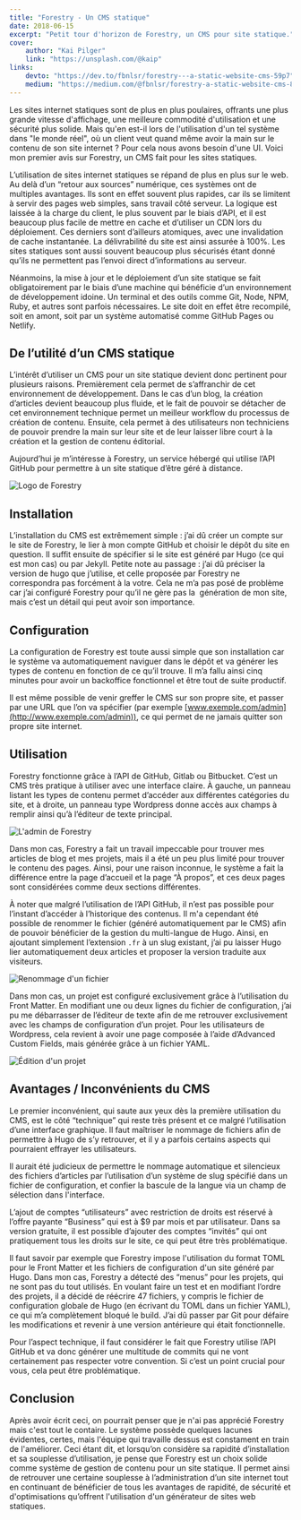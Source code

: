 ```yaml
---
title: "Forestry - Un CMS statique"
date: 2018-06-15
excerpt: "Petit tour d'horizon de Forestry, un CMS pour site statique."
cover:
    author: "Kai Pilger"
    link: "https://unsplash.com/@kaip"
links:
    devto: "https://dev.to/fbnlsr/forestry---a-static-website-cms-59p7"
    medium: "https://medium.com/@fbnlsr/forestry-a-static-website-cms-81bebaacfae9"
---
```

Les sites internet statiques sont de plus en plus poulaires, offrants une plus grande vitesse d'affichage, une meilleure commodité d'utilisation et une sécurité plus solide. Mais qu'en est-il lors de l'utilisation d'un tel système dans "le monde réel", où un client veut quand même avoir la main sur le contenu de son site internet ? Pour cela nous avons besoin d'une UI. Voici mon premier avis sur Forestry, un CMS fait pour les sites statiques.

<!--more-->

L’utilisation de sites internet statiques se répand de plus en plus sur le web. Au delà d’un “retour aux sources” numérique, ces systèmes ont de multiples avantages. Ils sont en effet souvent plus rapides, car ils se limitent à servir des pages web simples, sans travail côté serveur. La logique est laissée à la charge du client, le plus souvent par le biais d’API, et il est beaucoup plus facile de mettre en cache et d’utiliser un CDN lors du déploiement. Ces derniers sont d’ailleurs atomiques, avec une invalidation de cache instantanée. La délivrabilité du site est ainsi assurée à 100%. Les sites statiques sont aussi souvent beaucoup plus sécurisés étant donné qu’ils ne permettent pas l’envoi direct d’informations au serveur.

Néanmoins, la mise à jour et le déploiement d’un site statique se fait obligatoirement par le biais d’une machine qui bénéficie d’un environnement de développement idoine. Un terminal et des outils comme Git, Node, NPM, Ruby, et autres sont parfois nécessaires. Le site doit en effet être recompilé, soit en amont, soit par un système automatisé comme GitHub Pages ou Netlify.

## De l’utilité d’un CMS statique

L’intérêt d’utiliser un CMS pour un site statique devient donc pertinent pour plusieurs raisons. Premièrement cela permet de s’affranchir de cet environnement de développement. Dans le cas d’un blog, la création d’articles devient beaucoup plus fluide, et le fait de pouvoir se détacher de cet environnement technique permet un meilleur workflow du processus de création de contenu. Ensuite, cela permet à des utilisateurs non techniciens de pouvoir prendre la main sur leur site et de leur laisser libre court à la création et la gestion de contenu éditorial.

Aujourd’hui je m’intéresse à Forestry, un service hébergé qui utilise l’API GitHub pour permettre à un site statique d’être géré à distance.

![Logo de Forestry](forestry-logo.jpg "Logo de Forestry")

## Installation

L’installation du CMS est extrêmement simple : j’ai dû créer un compte sur le site de Forestry, le lier à mon compte GitHub et choisir le dépôt du site en question. Il suffit ensuite de spécifier si le site est généré par Hugo (ce qui est mon cas) ou par Jekyll. Petite note au passage : j’ai dû préciser la version de hugo que j’utilise, et celle proposée par Forestry ne correspondra pas forcément à la votre. Cela ne m’a pas posé de problème car j’ai configuré Forestry pour qu’il ne gère pas la  génération de mon site, mais c’est un détail qui peut avoir son importance.

## Configuration

La configuration de Forestry est toute aussi simple que son installation car le système va automatiquement naviguer dans le dépôt et va générer les types de contenu en fonction de ce qu’il trouve. Il m’a fallu ainsi cinq minutes pour avoir un backoffice fonctionnel et être tout de suite productif.

Il est même possible de venir greffer le CMS sur son propre site, et passer par une URL que l’on va spécifier (par exemple [www.exemple.com/admin](http://www.exemple.com/admin)), ce qui permet de ne jamais quitter son propre site internet.

## Utilisation

Forestry fonctionne grâce à l’API de GitHub, Gitlab ou Bitbucket. C’est un CMS très pratique à utiliser avec une interface claire. À gauche, un panneau listant les types de contenu permet d’accéder aux différentes catégories du site, et à droite, un panneau type Wordpress donne accès aux champs à remplir ainsi qu’à l’éditeur de texte principal.

![L'admin de Forestry](forestry1.jpg "L'admin de Forestry")

Dans mon cas, Forestry a fait un travail impeccable pour trouver mes articles de blog et mes projets, mais il a été un peu plus limité pour trouver le contenu des pages. Ainsi, pour une raison inconnue, le système a fait la différence entre la page d’accueil et la page “À propos”, et ces deux pages sont considérées comme deux sections différentes.

À noter que malgré l’utilisation de l’API GitHub, il n’est pas possible pour l’instant d’accéder à l’historique des contenus. Il m'a cependant été possible de renommer le fichier (généré automatiquement par le CMS) afin de pouvoir bénéficier de la gestion du multi-langue de Hugo. Ainsi, en ajoutant simplement l’extension `.fr` à un slug existant, j’ai pu laisser Hugo lier automatiquement deux articles et proposer la version traduite aux visiteurs.

![Renommage d'un fichier](forestry2.jpg "Renommage d'un fichier")

Dans mon cas, un projet est configuré exclusivement grâce à l’utilisation du Front Matter. En modifiant une ou deux lignes du fichier de configuration, j’ai pu me débarrasser de l’éditeur de texte afin de me retrouver exclusivement avec les champs de configuration d’un projet. Pour les utilisateurs de Wordpress, cela revient à avoir une page composée à l’aide d’Advanced Custom Fields, mais générée grâce à un fichier YAML.

![Édition d'un projet](forestry3.jpg "Édition d'un projet")

## Avantages / Inconvénients du CMS

Le premier inconvénient, qui saute aux yeux dès la première utilisation du CMS, est le côté “technique” qui reste très présent et ce malgré l’utilisation d’une interface graphique. Il faut maîtriser le nommage de fichiers afin de permettre à Hugo de s’y retrouver, et il y a parfois certains aspects qui pourraient effrayer les utilisateurs.

Il aurait été judicieux de permettre le nommage automatique et silencieux des fichiers d’articles par l’utilisation d’un système de slug spécifié dans un fichier de configuration, et confier la bascule de la langue via un champ de sélection dans l'interface.

L’ajout de comptes “utilisateurs” avec restriction de droits est réservé à l’offre payante “Business” qui est à $9 par mois et par utilisateur. Dans sa version gratuite, il est possible d’ajouter des comptes “invités” qui ont pratiquement tous les droits sur le site, ce qui peut être très problématique.

Il faut savoir par exemple que Forestry impose l'utilisation du format TOML pour le Front Matter et les fichiers de configuration d'un site généré par Hugo. Dans mon cas, Forestry a détecté des “menus” pour les projets, qui ne sont pas du tout utilisés. En voulant faire un test et en modifiant l’ordre des projets, il a décidé de réécrire 47 fichiers, y compris le fichier de configuration globale de Hugo (en écrivant du TOML dans un fichier YAML), ce qui m’a complètement bloqué le build. J’ai dû passer par Git pour défaire les modifications et revenir à une version antérieure qui était fonctionnelle.

Pour l’aspect technique, il faut considérer le fait que Forestry utilise l’API GitHub et va donc générer une multitude de commits qui ne vont certainement pas respecter votre convention. Si c’est un point crucial pour vous, cela peut être problématique.

## Conclusion

Après avoir écrit ceci, on pourrait penser que je n'ai pas apprécié Forestry mais c'est tout le contaire. Le système possède quelques lacunes évidentes, certes, mais l'équipe qui travaille dessus est constament en train de l'améliorer. Ceci étant dit, et lorsqu’on considère sa rapidité d’installation et sa souplesse d’utilisation, je pense que Forestry est un choix solide comme système de gestion de contenu pour un site statique. Il permet ainsi de retrouver une certaine souplesse à l’administration d’un site internet tout en continuant de bénéficier de tous les avantages de rapidité, de sécurité et d'optimisations qu’offrent l'utilisation d'un générateur de sites web statiques.
